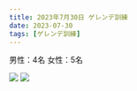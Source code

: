 ```yaml
---
title: 2023年7月30日 ゲレンデ訓練
date: 2023-07-30
tags: [ゲレンデ訓練]
---
```


男性：4名
女性：5名

![](/2023/07/30/20230730/1.jpg)
![](/2023/07/30/20230730/2.jpg)
